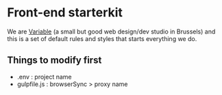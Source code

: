 # Front-end starterkit
We are [Variable](http://variable.club/) (a small but good web design/dev studio in Brussels) and this is a set of default rules and styles that starts everything we do.

## Things to modify first
- .env : project name
- gulpfile.js : browserSync > proxy name

